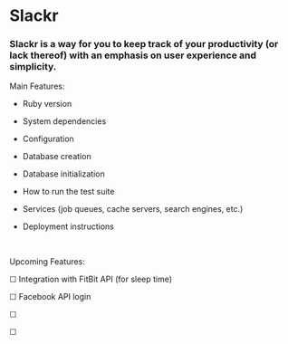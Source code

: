 # Slackr

<h3>Slackr is a way for you to keep track of your productivity (or lack thereof) with an emphasis on user experience and simplicity.</h3>

Main Features: 

* Ruby version

* System dependencies

* Configuration

* Database creation

* Database initialization

* How to run the test suite

* Services (job queues, cache servers, search engines, etc.)

* Deployment instructions

<br>

Upcoming Features:

☐ Integration with FitBit API (for sleep time)

☐ Facebook API login

☐

☐

